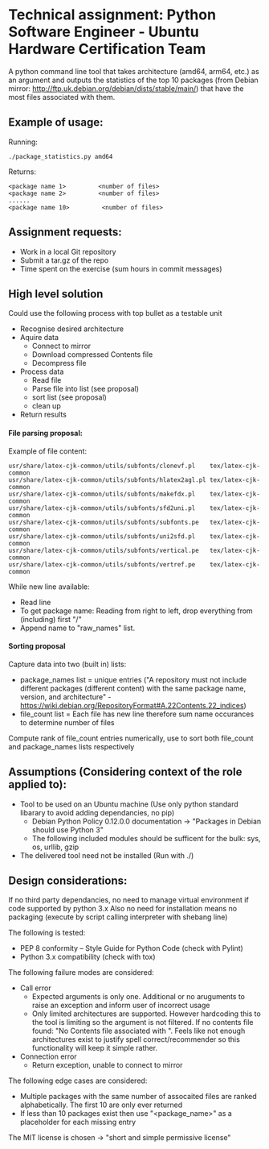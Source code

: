 # Technical assignment: Python Software Engineer - Ubuntu Hardware Certification Team

A python command line tool that takes architecture (amd64, arm64, etc.) as an argument and outputs the statistics of the top 10 packages (from Debian mirror: http://ftp.uk.debian.org/debian/dists/stable/main/) that have the most files associated with them.

## Example of usage:

Running:
```
./package_statistics.py amd64
```

Returns:
```
<package name 1>         <number of files>
<package name 2>         <number of files>
......
<package name 10>         <number of files>
```

## Assignment requests:
- Work in a local Git repository
- Submit a tar.gz of the repo
- Time spent on the exercise (sum hours in commit messages)

## High level solution

Could use the following process with top bullet as a testable unit
- Recognise desired architecture
- Aquire data
  - Connect to mirror						 
  - Download compressed Contents file                    
  - Decompress file
- Process data
  - Read file
  - Parse file into list (see proposal)
  - sort list (see proposal)
  - clean up 
- Return results

#### File parsing proposal:

Example of file content:
```
usr/share/latex-cjk-common/utils/subfonts/clonevf.pl    tex/latex-cjk-common
usr/share/latex-cjk-common/utils/subfonts/hlatex2agl.pl tex/latex-cjk-common
usr/share/latex-cjk-common/utils/subfonts/makefdx.pl    tex/latex-cjk-common
usr/share/latex-cjk-common/utils/subfonts/sfd2uni.pl    tex/latex-cjk-common
usr/share/latex-cjk-common/utils/subfonts/subfonts.pe   tex/latex-cjk-common
usr/share/latex-cjk-common/utils/subfonts/uni2sfd.pl    tex/latex-cjk-common
usr/share/latex-cjk-common/utils/subfonts/vertical.pe   tex/latex-cjk-common
usr/share/latex-cjk-common/utils/subfonts/vertref.pe    tex/latex-cjk-common
```

While new line available:
- Read line
- To get package name: Reading from right to left, drop everything from (including) first "/" 
- Append name to "raw_names" list.

#### Sorting proposal
Capture data into two (built in) lists:
- package_names list = unique entries ("A repository must not include different packages (different content) with the same package name, version, and architecture" - https://wiki.debian.org/RepositoryFormat#A.22Contents.22_indices)
- file_count list = Each file has new line therefore sum name occurances to determine number of files

Compute rank of file_count entries numerically, use to sort both file_count and package_names lists respectively 

## Assumptions (Considering context of the role applied to):
- Tool to be used on an Ubuntu machine (Use only python standard libarary to avoid adding dependancies, no pip)
  - Debian Python Policy 0.12.0.0 documentation -> "Packages in Debian should use Python 3"
  - The following included modules should be sufficent for the bulk: sys, os, urllib, gzip
- The delivered tool need not be installed (Run with ./)

## Design considerations:

If no third party dependancies, no need to manage virtual environment if code supported by python 3.x
Also no need for installation means no packaging (execute by script calling interpreter with shebang line)

The following is tested: 
- PEP 8 conformity – Style Guide for Python Code (check with Pylint) 
- Python 3.x compatibility (check with tox)   

The following failure modes are considered:
- Call error
  - Expected arguments is only one. Additional or no aruguments to raise an exception and inform user of incorrect usage
  - Only limited architectures are supported. However hardcoding this to the tool is limiting so the argument is not filtered. If no contents file found: "No Contents file associated with <architecture>". Feels like not enough architectures exist to justify spell correct/recommender so this functionality will keep it simple rather.  
- Connection error
  - Return exception, unable to connect to mirror

The following edge cases are considered:
- Multiple packages with the same number of assocaited files are ranked alphabetically. The first 10 are only ever returned
- If less than 10 packages exist then use "\<package_name\>" as a placeholder for each missing entry

The MIT license is chosen -> "short and simple permissive license"
